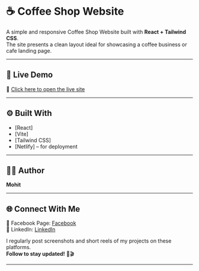 # ☕ Coffee Shop Website

A simple and responsive Coffee Shop Website built with **React + Tailwind CSS**.  
The site presents a clean layout ideal for showcasing a coffee business or cafe landing page.

---

## 🚀 Live Demo  
🔗 [Click here to open the live site](https://your-site-name.netlify.app)

---

## ⚙️ Built With  
- [React]  
- [Vite]  
- [Tailwind CSS]  
- [Netlify] – for deployment

---

## 🧑‍💻 Author  
**Mohit**

---

## 🌐 Connect With Me  
📘 Facebook Page: [Facebook](https://facebook.com/your-profile)  
🔗 LinkedIn: [LinkedIn](https://www.linkedin.com/in/mohit-d-a83472367?utm_source=share&utm_campaign=share_via&utm_content=profile&utm_medium=android_app)


I regularly post screenshots and short reels of my projects on these platforms.  
**Follow to stay updated!** 📸🎬

---

